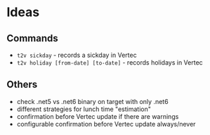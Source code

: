 # Ideas

## Commands

* `t2v sickday` - records a sickday in Vertec
* `t2v holiday [from-date] [to-date]` - records holidays in Vertec

## Others

* check .net5 vs .net6 binary on target with only .net6
* different strategies for lunch time "estimation"
* confirmation before Vertec update if there are warnings
* configurable confirmation before Vertec update always/never

